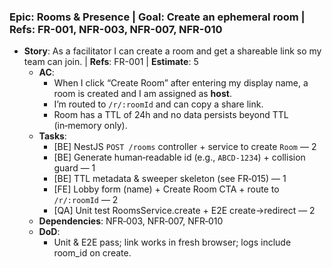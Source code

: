 ### Epic: Rooms & Presence | **Goal**: Create an ephemeral room | **Refs**: FR-001, NFR-003, NFR-007, NFR-010
- **Story**: As a facilitator I can create a room and get a shareable link so my team can join. | **Refs**: FR-001 | **Estimate**: 5
  - **AC**:
    - When I click “Create Room” after entering my display name, a room is created and I am assigned as **host**.
    - I’m routed to `/r/:roomId` and can copy a share link.
    - Room has a TTL of 24h and no data persists beyond TTL (in‑memory only).
  - **Tasks**:
    - [BE] NestJS `POST /rooms` controller + service to create `Room` — 2
    - [BE] Generate human‑readable id (e.g., `ABCD-1234`) + collision guard — 1
    - [BE] TTL metadata & sweeper skeleton (see FR‑015) — 1
    - [FE] Lobby form (name) + Create Room CTA + route to `/r/:roomId` — 2
    - [QA] Unit test RoomsService.create + E2E create→redirect — 2
  - **Dependencies**: NFR‑003, NFR‑007, NFR‑010
  - **DoD**:
    - Unit & E2E pass; link works in fresh browser; logs include room_id on create.
